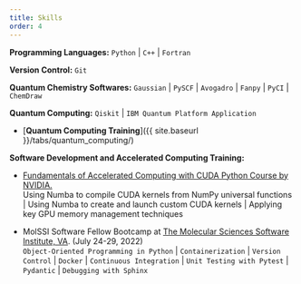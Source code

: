 ```yaml
---
title: Skills
order: 4
---
```



**Programming Languages:** `Python` | `C++` | `Fortran`    

**Version Control:** `Git`

**Quantum Chemistry Softwares:** `Gaussian` | `PySCF` | `Avogadro` | `Fanpy` | `PyCI` | `ChemDraw`     

**Quantum Computing:** `Qiskit` | `IBM Quantum Platform Application`    
- [**Quantum Computing Training**]({{ site.baseurl }}/tabs/quantum_computing/)


**Software Development and Accelerated Computing Training:**
- [Fundamentals of Accelerated Computing with CUDA Python Course by NVIDIA.](https://courses.nvidia.com/courses/course-v1:DLI+C-AC-02+V1/)   
  Using Numba to compile CUDA kernels from NumPy universal functions | Using Numba to create and launch custom CUDA kernels | Applying key GPU memory management techniques  
  
- MolSSI Software Fellow Bootcamp at [The Molecular Sciences Software Institute, VA](https://molssi.org/fellowship/). (July 24-29, 2022)     
  `Object-Oriented Programming in Python` | `Containerization` | `Version Control` | `Docker` | `Continuous Integration` | `Unit Testing with Pytest` | `Pydantic` | `Debugging with Sphinx`   


